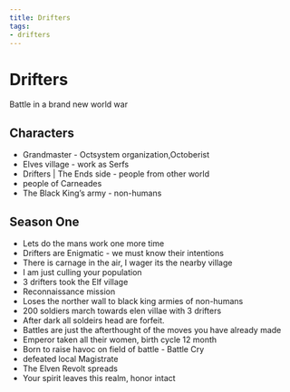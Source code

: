 ```yaml
---
title: Drifters
tags:
- drifters
---
```


# Drifters

<TagLinks />

Battle in a brand new world war

## Characters

* Grandmaster - Octsystem organization,Octoberist
* Elves village - work as Serfs
* Drifters | The Ends side - people from other world
* people of Carneades
* The Black King’s army  - non-humans


## Season One

* Lets do the mans work one more time
* Drifters are Enigmatic - we must know their intentions
* There is carnage in the air, I wager its the nearby village
* I am just culling your population
* 3 drifters took the Elf village
* Reconnaissance mission
* Loses the norther wall to black king armies of non-humans
* 200 soldiers march towards elen villae with 3 drifters
* After dark all soldeirs head are forfeit.
* Battles are just the afterthought of the moves you have already made
* Emperor taken all their women, birth cycle 12 month
* Born to raise havoc on field of battle - Battle Cry
* defeated local Magistrate
* The Elven Revolt spreads
* Your spirit leaves this realm, honor intact


<Footer />
